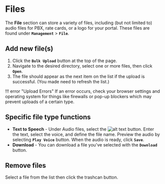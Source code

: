 # Files
The **File** section can store a variety of files, including (but not limited to) audio files for PBX, rate cards, or a logo for your portal. These files are found under **`Management`** > **`File`**.

## Add new file(s)

1. Click the **`Bulk Upload`** button at the top of the page. 
1. Navigate to the desired directory, select one or more files, then click **`Open`**.
1. The file should appear as the next item on the list if the upload is successful. (You made need to refresh the list.)

!!! error "Upload Errors"
    If an error occurs, check your browser settings and operating system for things like firewalls or pop-up blockers which may prevent uploads of a certain type.

## Specific file type functions
* **Text to Speech** - Under Audio files, select the ![alt text][texttospeech] button. Enter the text, select the voice, and define the file name. Preview the audio by selecting **`Play Voice`** button. When the audio is ready, click **`Save`**.
* **Download** - You can download a file you've selected with the **`Download`** button. 


## Remove files
Select a file from the list then click the trashcan button.


[texttospeech]: /misc/img/texttospeech.png "Text to Speech"

